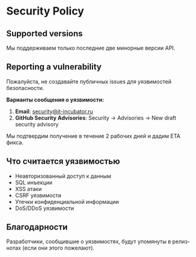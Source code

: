# Security Policy

## Supported versions

Мы поддерживаем только последние две минорные версии API.

## Reporting a vulnerability

Пожалуйста, не создавайте публичных issues для уязвимостей безопасности.

**Варианты сообщения о уязвимости:**

1. **Email**: security@it-incubator.ru
2. **GitHub Security Advisories**: Security → Advisories → New draft security advisory

Мы подтвердим получение в течение 2 рабочих дней и дадим ETA фикса.

## Что считается уязвимостью

- Неавторизованный доступ к данным
- SQL инъекции
- XSS атаки
- CSRF уязвимости
- Утечки конфиденциальной информации
- DoS/DDoS уязвимости

## Благодарности

Разработчики, сообщившие о уязвимостях, будут упомянуты в релиз-нотах (если они этого пожелают). 